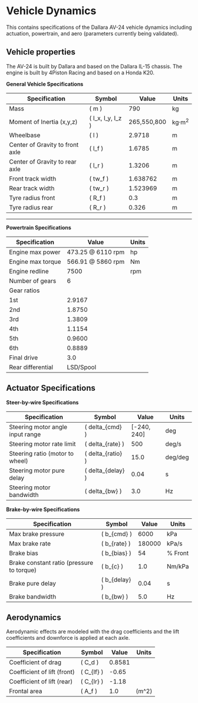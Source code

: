 # Vehicle Dynamics

This contains specifications of the Dallara AV-24 vehicle dynamics including actuation, powertrain, and aero (parameters currently being validated).

## Vehicle properties

The AV-24 is built by Dallara and based on the Dallara IL-15 chassis. The engine is built by 4Piston Racing and based on a Honda K20.

**General Vehicle Specifications**

| Specification                  | Symbol          | Value | Units                |
|--------------------------------|-----------------|-------|----------------------|
| Mass                           | \( m \)        | 790   | kg                   |
| Moment of Inertia (x,y,z)      | \( I_x, I_y, I_z \) | 265,550,800 | kg·m<sup>2</sup> |
| Wheelbase                      | \( l \)        | 2.9718   | m                    |
| Center of Gravity to front axle| \( l_f \)      | 1.6785   | m                    |
| Center of Gravity to rear axle | \( l_r \)      | 1.3206   | m                    |
| Front track width         | \( tw_f \)     | 1.638762 | m                    |
| Rear track width          | \( tw_r \)     | 1.523969 | m                    |
| Tyre radius front              | \( R_f \)      | 0.3   | m                    |
| Tyre radius rear               | \( R_r \)      | 0.326   | m                    |

---

**Powertrain Specifications**

| Specification   | Value   | Units |
|-----------------|---------|-------|
| Engine max power| 473.25 @ 6110 rpm   | hp    |
| Engine max torque| 566.91 @ 5860 rpm   | Nm   |
| Engine redline  | 7500    | rpm  |
| Number of gears | 6     |     |
| Gear ratios     |   |     |
| 1st | 2.9167 | |
| 2nd | 1.8750 | |
| 3rd | 1.3809 | |
| 4th | 1.1154 | |
| 5th | 0.9600 | |
| 6th | 0.8889 | |
| Final drive | 3.0 | |
| Rear differential | LSD/Spool |  |

## Actuator Specifications

**Steer-by-wire Specifications**

| Specification                  | Symbol          | Value | Units                |
|--------------------------------|-----------------|-------|----------------------|
| Steering motor angle input range |\( delta_{cmd} \)|[-240, 240]|deg|
| Steering motor rate limit |\( delta_{rate} \)|500|deg/s|
| Steering ratio (motor to wheel) |\( delta_{ratio} \)|15.0|deg/deg|
| Steering motor pure delay |\( delta_{delay} \)|0.04|s|
| Steering motor bandwidth |\( delta_{bw} \)|3.0|Hz|

**Brake-by-wire Specifications**

| Specification                  | Symbol          | Value | Units                |
|--------------------------------|-----------------|-------|----------------------|
| Max brake pressure |\( b_{cmd} \)|6000|kPa|
| Max brake rate |\( b_{rate} \)|180000|kPa/s|
| Brake bias |\( b_{bias} \)|54|% Front|
| Brake constant ratio (pressure to torque) |\( b_{c} \)|1.0|Nm/kPa|
| Brake pure delay |\( b_{delay} \)|0.04|s|
| Brake bandwidth |\( b_{bw} \)|5.0|Hz|

## Aerodynamics

Aerodynamic effects are modeled with the drag coefficients and the lift coefficients and downforce is applied at each axle.

| Specification                  | Symbol          | Value | Units                |
|--------------------------------|-----------------|-------|----------------------|
| Coefficient of drag |\( C_d \)|0.8581||
| Coefficient of lift (front) |\( C_{lf} \)|-0.65||
| Coefficient of lift (rear) |\( C_{lr} \)|-1.18||
| Frontal area | \( A_f \) | 1.0 | \(m^2\) |